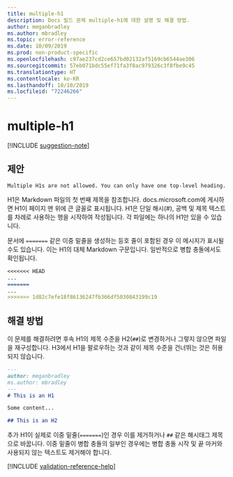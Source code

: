 ```yaml
---
title: multiple-h1
description: Docs 빌드 문제 multiple-h1에 대한 설명 및 해결 방법.
author: meganbradley
ms.author: mbradley
ms.topic: error-reference
ms.date: 10/09/2019
ms.prod: non-product-specific
ms.openlocfilehash: c97ae237cd2ce657bd02132af5169cb6544ae306
ms.sourcegitcommit: 57eb071bdc55ef71fa3f8ac979326c3f8fbe9c45
ms.translationtype: HT
ms.contentlocale: ko-KR
ms.lasthandoff: 10/10/2019
ms.locfileid: "72246266"
---
```

# <a name="multiple-h1"></a>multiple-h1

[!INCLUDE [suggestion-note](includes/suggestion-note.md)]

## <a name="suggestion"></a>제안

`Multiple H1s are not allowed. You can only have one top-level heading.`

H1은 Markdown 파일의 첫 번째 제목을 참조합니다. docs.microsoft.com에 게시하면 H1이 페이지 맨 위에 큰 글꼴로 표시됩니다. H1은 단일 해시(#), 공백 및 제목 텍스트를 차례로 사용하는 행을 시작하여 작성됩니다. 각 파일에는 하나의 H1만 있을 수 있습니다.

문서에 `=======` 같은 이중 밑줄을 생성하는 등호 줄이 포함된 경우 이 메시지가 표시될 수도 있습니다. 이는 H1의 대체 Markdown 구문입니다. 일반적으로 병합 충돌에서도 확인됩니다.

```markdown
<<<<<<< HEAD
...
=======
...
>>>>>>> 1d82c7efe18f86136247fb366df5030843199c19
```

## <a name="resolution"></a>해결 방법

이 문제를 해결하려면 후속 H1의 제목 수준을 H2(`##`)로 변경하거나 그렇지 않으면 파일을 재구성합니다. H3에서 H1을 팔로우하는 것과 같이 제목 수준을 건너뛰는 것은 허용되지 않습니다.

```markdown
---
author: meganbradley
ms.author: mbradley
---
# This is an H1

Some content...

## This is an H2
```

추가 H1이 실제로 이중 밑줄(`=======`)인 경우 이를 제거하거나 `##` 같은 해시태그 제목으로 바꿉니다. 이중 밑줄이 병합 충돌의 일부인 경우에는 병합 충돌 시작 및 끝 마커와 사용되지 않는 텍스트도 제거해야 합니다.

<!--make sure to add this file to your includes folder and verify the path-->
[!INCLUDE [validation-reference-help](includes/validation-reference-help.md)]
